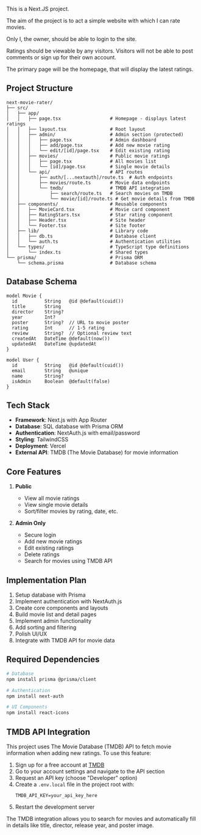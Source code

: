 This is a Next.JS project.

The aim of the project is to act a simple website with which I can rate movies.

Only I, the owner, should be able to login to the site.

Ratings should be viewable by any visitors.
Visitors will not be able to post comments or sign up for their own account.

The primary page will be the homepage, that will display the latest ratings.

## Project Structure

```
next-movie-rater/
├── src/
│   ├── app/
│   │   ├── page.tsx                  # Homepage - displays latest ratings
│   │   ├── layout.tsx                # Root layout
│   │   ├── admin/                    # Admin section (protected)
│   │   │   ├── page.tsx              # Admin dashboard
│   │   │   ├── add/page.tsx          # Add new movie rating
│   │   │   └── edit/[id]/page.tsx    # Edit existing rating
│   │   ├── movies/                   # Public movie ratings
│   │   │   ├── page.tsx              # All movies list
│   │   │   └── [id]/page.tsx         # Single movie details
│   │   └── api/                      # API routes
│   │       ├── auth/[...nextauth]/route.ts  # Auth endpoints
│   │       ├── movies/route.ts       # Movie data endpoints
│   │       └── tmdb/                 # TMDB API integration
│   │           ├── search/route.ts   # Search movies on TMDB
│   │           └── movie/[id]/route.ts # Get movie details from TMDB
│   ├── components/                   # Reusable components
│   │   ├── MovieCard.tsx             # Movie card component
│   │   ├── RatingStars.tsx           # Star rating component
│   │   ├── Header.tsx                # Site header
│   │   └── Footer.tsx                # Site footer
│   ├── lib/                          # Library code
│   │   ├── db.ts                     # Database client
│   │   └── auth.ts                   # Authentication utilities
│   └── types/                        # TypeScript type definitions
│       └── index.ts                  # Shared types
└── prisma/                           # Prisma ORM
    └── schema.prisma                 # Database schema
```

## Database Schema

```prisma
model Movie {
  id          String   @id @default(cuid())
  title       String
  director    String?
  year        Int?
  poster      String?  // URL to movie poster
  rating      Int      // 1-5 rating
  review      String?  // Optional review text
  createdAt   DateTime @default(now())
  updatedAt   DateTime @updatedAt
}

model User {
  id          String   @id @default(cuid())
  email       String   @unique
  name        String?
  isAdmin     Boolean  @default(false)
}
```

## Tech Stack

- **Framework**: Next.js with App Router
- **Database**: SQL database with Prisma ORM
- **Authentication**: NextAuth.js with email/password
- **Styling**: TailwindCSS
- **Deployment**: Vercel
- **External API**: TMDB (The Movie Database) for movie information

## Core Features

1. **Public**
   - View all movie ratings
   - View single movie details
   - Sort/filter movies by rating, date, etc.

2. **Admin Only**
   - Secure login
   - Add new movie ratings
   - Edit existing ratings
   - Delete ratings
   - Search for movies using TMDB API

## Implementation Plan

1. Setup database with Prisma
2. Implement authentication with NextAuth.js
3. Create core components and layouts
4. Build movie list and detail pages
5. Implement admin functionality
6. Add sorting and filtering
7. Polish UI/UX
8. Integrate with TMDB API for movie data

## Required Dependencies

```bash
# Database
npm install prisma @prisma/client

# Authentication
npm install next-auth

# UI Components
npm install react-icons
```

## TMDB API Integration

This project uses The Movie Database (TMDB) API to fetch movie information when adding new ratings. To use this feature:

1. Sign up for a free account at [TMDB](https://www.themoviedb.org/)
2. Go to your account settings and navigate to the API section
3. Request an API key (choose "Developer" option)
4. Create a `.env.local` file in the project root with:
   ```
   TMDB_API_KEY=your_api_key_here
   ```
5. Restart the development server

The TMDB integration allows you to search for movies and automatically fill in details like title, director, release year, and poster image.